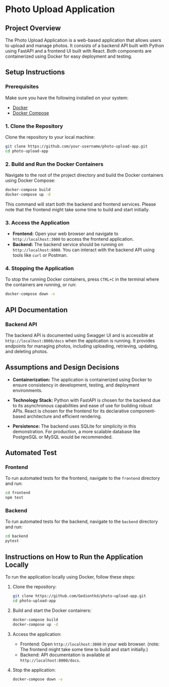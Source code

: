 # Photo Upload Application

## Project Overview

The Photo Upload Application is a web-based application that allows users to upload and manage photos. It consists of a backend API built with Python using FastAPI and a frontend UI built with React. Both components are containerized using Docker for easy deployment and testing.

## Setup Instructions

### Prerequisites

Make sure you have the following installed on your system:

- [Docker](https://docs.docker.com/get-docker/)
- [Docker Compose](https://docs.docker.com/compose/install/)

### 1. Clone the Repository

Clone the repository to your local machine:

```sh
git clone https://github.com/your-username/photo-upload-app.git
cd photo-upload-app
```

### 2. Build and Run the Docker Containers

Navigate to the root of the project directory and build the Docker containers using Docker Compose:

```sh
docker-compose build
docker-compose up -d
```

This command will start both the backend and frontend services. Please note that the frontend might take some time to build and start initially.

### 3. Access the Application

- **Frontend:** Open your web browser and navigate to `http://localhost:3000` to access the frontend application.
- **Backend:** The backend service should be running on `http://localhost:8000`. You can interact with the backend API using tools like `curl` or Postman.

### 4. Stopping the Application

To stop the running Docker containers, press `CTRL+C` in the terminal where the containers are running, or run:

```sh
docker-compose down -v
```

## API Documentation

### Backend API

The backend API is documented using Swagger UI and is accessible at `http://localhost:8000/docs` when the application is running. It provides endpoints for managing photos, including uploading, retrieving, updating, and deleting photos.

## Assumptions and Design Decisions

- **Containerization:** The application is containerized using Docker to ensure consistency in development, testing, and deployment environments.
  
- **Technology Stack:** Python with FastAPI is chosen for the backend due to its asynchronous capabilities and ease of use for building robust APIs. React is chosen for the frontend for its declarative component-based architecture and efficient rendering.

- **Persistence:** The backend uses SQLite for simplicity in this demonstration. For production, a more scalable database like PostgreSQL or MySQL would be recommended.

## Automated Test

### Frontend

To run automated tests for the frontend, navigate to the `frontend` directory and run:

```sh
cd frontend
npm test
```

### Backend

To run automated tests for the backend, navigate to the `backend` directory and run:

```sh
cd backend
pytest
```

## Instructions on How to Run the Application Locally

To run the application locally using Docker, follow these steps:

1. Clone the repository:
   ```sh
   git clone https://github.com/Gediontkd/photo-upload-app.git
   cd photo-upload-app
   ```

2. Build and start the Docker containers:
   ```sh
   docker-compose build
   docker-compose up -d
   ```

3. Access the application:
   - Frontend: Open `http://localhost:3000` in your web browser. (note: The frontend might take some time to build and start initially.)
   - Backend: API documentation is available at `http://localhost:8000/docs`.

4. Stop the application:
   ```sh
   docker-compose down -v
   ```